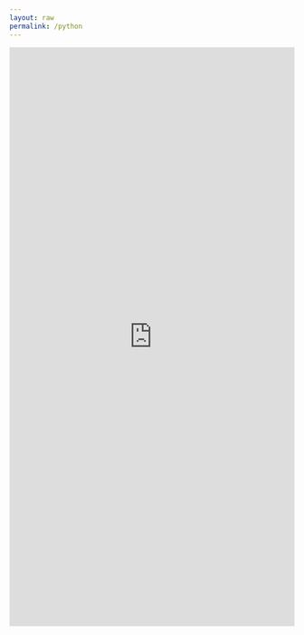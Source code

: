 ```yaml
---
layout: raw
permalink: /python
---
```


<iframe src="https://trinket.io/embed/python3/b69e0aab6a" width="100%" height="1024" frameborder="0" marginwidth="0" marginheight="0" allowfullscreen></iframe>
